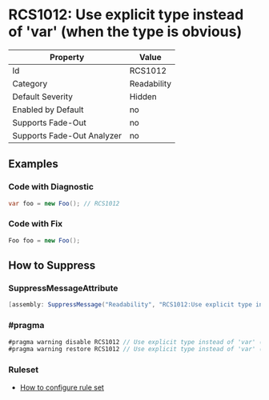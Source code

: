 # RCS1012: Use explicit type instead of 'var' \(when the type is obvious\)

Property | Value
--- | ---
Id|RCS1012
Category|Readability
Default Severity|Hidden
Enabled by Default|no
Supports Fade\-Out|no
Supports Fade\-Out Analyzer|no

## Examples

### Code with Diagnostic

```csharp
var foo = new Foo(); // RCS1012
```

### Code with Fix

```csharp
Foo foo = new Foo();
```

## How to Suppress

### SuppressMessageAttribute

```csharp
[assembly: SuppressMessage("Readability", "RCS1012:Use explicit type instead of 'var' (when the type is obvious).", Justification = "<Pending>")]
```

### \#pragma

```csharp
#pragma warning disable RCS1012 // Use explicit type instead of 'var' (when the type is obvious).
#pragma warning restore RCS1012 // Use explicit type instead of 'var' (when the type is obvious).
```

### Ruleset

* [How to configure rule set](../HowToConfigureAnalyzers.md)
